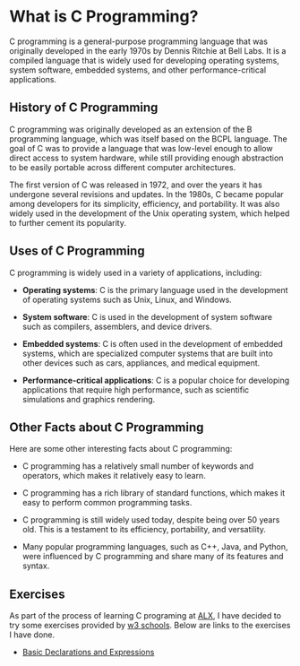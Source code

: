 # What is C Programming?
C programming is a general-purpose programming language that was originally developed in the early 1970s by Dennis Ritchie at Bell Labs. It is a compiled language that is widely used for developing operating systems, system software, embedded systems, and other performance-critical applications.

## History of C Programming
C programming was originally developed as an extension of the B programming language, which was itself based on the BCPL language. The goal of C was to provide a language that was low-level enough to allow direct access to system hardware, while still providing enough abstraction to be easily portable across different computer architectures.

The first version of C was released in 1972, and over the years it has undergone several revisions and updates. In the 1980s, C became popular among developers for its simplicity, efficiency, and portability. It was also widely used in the development of the Unix operating system, which helped to further cement its popularity.

## Uses of C Programming
C programming is widely used in a variety of applications, including:

- **Operating systems**: C is the primary language used in the development of operating systems such as Unix, Linux, and Windows.

- **System software**: C is used in the development of system software such as compilers, assemblers, and device drivers.

- **Embedded systems**: C is often used in the development of embedded systems, which are specialized computer systems that are built into other devices such as cars, appliances, and medical equipment.

- **Performance-critical applications**: C is a popular choice for developing applications that require high performance, such as scientific simulations and graphics rendering.

## Other Facts about C Programming
Here are some other interesting facts about C programming:

- C programming has a relatively small number of keywords and operators, which makes it relatively easy to learn.

- C programming has a rich library of standard functions, which makes it easy to perform common programming tasks.

- C programming is still widely used today, despite being over 50 years old. This is a testament to its efficiency, portability, and versatility.

- Many popular programming languages, such as C++, Java, and Python, were influenced by C programming and share many of its features and syntax.

## Exercises
As part of the process of learning C programing at [ALX](https://www.alxafrica.com/), I have decided to try some exercises provided by [w3 schools](https://www.w3resource.com/c-programming-exercises/basic-declarations-and-expressions/index.php). Below are links to the exercises I have done. 

- [Basic Declarations and Expressions](https://github.com/B-Akapo/c-exercises/tree/main/declarations_expressions)
